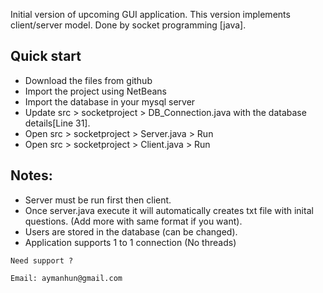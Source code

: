 Initial version of upcoming GUI application. This version implements client/server model. Done by socket programming [java].

## Quick start

- Download the files from github
- Import the project using NetBeans
- Import the database in your mysql server
- Update src > socketproject > DB_Connection.java with the database details[Line 31].
- Open src > socketproject > Server.java > Run 
- Open src > socketproject > Client.java > Run 


## Notes:
- Server must be run first then client.
- Once server.java execute it will automatically creates txt file with inital questions. (Add more with same format if you want).
- Users are stored in the database (can be changed).
- Application supports 1 to 1 connection (No threads)
```
Need support ? 

Email: aymanhun@gmail.com

